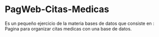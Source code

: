 # PagWeb-Citas-Medicas
Es un pequeño ejercicio de la materia bases de datos que consiste en : Pagina para organizar citas medicas con una base de datos. 
